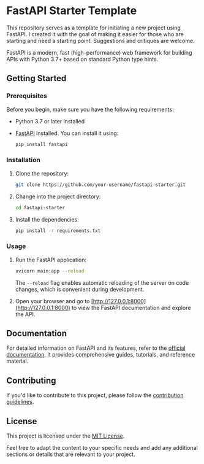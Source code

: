 # FastAPI Starter Template

This repository serves as a template for initiating a new project using FastAPI. I created it with the goal of making it easier for those who are starting and need a starting point. Suggestions and critiques are welcome.

FastAPI is a modern, fast (high-performance) web framework for building APIs with Python 3.7+ based on standard Python type hints.

## Getting Started

### Prerequisites

Before you begin, make sure you have the following requirements:

- Python 3.7 or later installed
- [FastAPI](https://fastapi.tiangolo.com/) installed. You can install it using:

  ```bash
  pip install fastapi
  ```

### Installation

1. Clone the repository:

   ```bash
   git clone https://github.com/your-username/fastapi-starter.git
   ```

2. Change into the project directory:

   ```bash
   cd fastapi-starter
   ```

3. Install the dependencies:

   ```bash
   pip install -r requirements.txt
   ```

### Usage

1. Run the FastAPI application:

   ```bash
   uvicorn main:app --reload
   ```

   The `--reload` flag enables automatic reloading of the server on code changes, which is convenient during development.

2. Open your browser and go to [http://127.0.0.1:8000](http://127.0.0.1:8000) to view the FastAPI documentation and explore the API.

## Documentation

For detailed information on FastAPI and its features, refer to the [official documentation](https://fastapi.tiangolo.com/). It provides comprehensive guides, tutorials, and reference material.

## Contributing

If you'd like to contribute to this project, please follow the [contribution guidelines](CONTRIBUTING.md).

## License

This project is licensed under the [MIT License](LICENSE).

Feel free to adapt the content to your specific needs and add any additional sections or details that are relevant to your project.